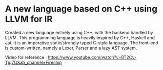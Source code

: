# A new language based on C++ using LLVM for IR
Created a new language entirely using C++, with the backend handled by LLVM. This programming language is heavily inspired by C++, Haskell and Jai. It is an imperative static/strongly typed C-style language. The front-end is custom-written, namely a Lexer, Parser and a lazy AST system.

Video for reference : https://www.youtube.com/watch?v=BT2Cv-Tjq7Q&ab_channel=Fireship
